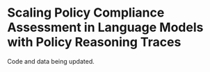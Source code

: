 # Scaling Policy Compliance Assessment in Language Models with Policy Reasoning Traces

Code and data being updated.
